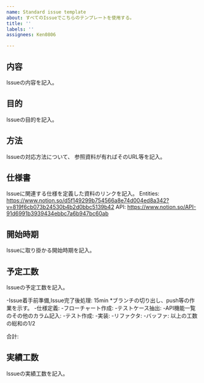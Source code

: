 ```yaml
---
name: Standard issue template
about: すべてのIssueでこちらのテンプレートを使用する。
title: ''
labels: ''
assignees: Ken0806

---
```


内容
-
Issueの内容を記入。

目的
-
Issueの目的を記入。

方法
-
Issueの対応方法について、
参照資料が有ればそのURL等を記入。

仕様書
-
Issueに関連する仕様を定義した資料のリンクを記入。
Entities: https://www.notion.so/d5f149299b754566a8e74d004ed8a342?v=819f6cb073b24530b4b2d0bbc5139b42
API: https://www.notion.so/API-91d6991b3939434ebbc7a6b947bc60ab

開始時期
-
Issueに取り掛かる開始時期を記入。

予定工数
-
Issueの予定工数を記入。

-Issue着手前準備,Issue完了後処理: 15min
*ブランチの切り出し、push等の作業を示す。
-仕様定義: 
-フローチャート作成: 
-テストケース抽出: 
-API機能一覧のその他のカラム記入: 
-テスト作成: 
-実装: 
-リファクタ:
-バッファ: 以上の工数の総和の1/2

合計: 

実績工数
-
Issueの実績工数を記入。
